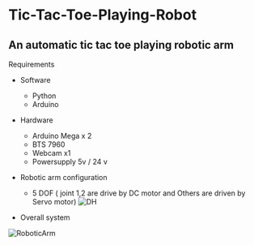 # Tic-Tac-Toe-Playing-Robot
## An automatic tic tac toe playing robotic arm

Requirements

- Software
  - Python
  - Arduino
- Hardware
  - Arduino Mega x 2
  - BTS 7960
  - Webcam x1
  - Powersupply 5v / 24 v

- Robotic arm configuration
  - 5 DOF ( joint 1,2 are drive by DC motor and Others are driven by Servo motor)
![DH](https://user-images.githubusercontent.com/56642026/74012906-e7832680-49bd-11ea-9a3e-02688e06c226.PNG)


- Overall system

![RoboticArm](https://user-images.githubusercontent.com/56642026/74011917-983bf680-49bb-11ea-90d7-d1805aa0ad88.PNG)
